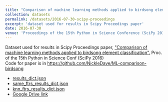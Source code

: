 ```yaml
---
title: "Comparison of machine learning methods applied to birdsong element classification"
collection: datasets
permalink: /datasets/2016-07-30-scipy-proceedings
excerpt: 'dataset used for results in Scipy Proceedings paper'
date: 2016-07-30
venue: 'Proceedings of the 15th Python in Science Conference (SciPy 2016)'
---
```


Dataset used for results in Scipy Proceedings paper,
["Comparison of machine learning methods applied to birdsong element classification".](http://conference.scipy.org/proceedings/scipy2016/pdfs/david_nicholson.pdf)
Proc. of the 15th Python in Science Conf (SciPy 2016)  
Code for paper is in <https://github.com/NickleDave/ML-comparison-birdsong>  

- [results_dict.json]({{url}}/assets/data/results_dict.json)  
- [same_ftrs_results_dict.json]({{url}}/assets/data/same_ftrs_results_dict.json)  
- [knn_ftrs_results_dict.json]({{url}}/assets/data/knn_ftrs_results_dict.json)  
- [Google Drive link](https://drive.google.com/open?id=0B0BKW2mh0ySnbzlhU29Mc3djbEU)  
